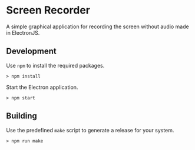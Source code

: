# Screen Recorder
A simple graphical application for recording the screen without audio made in ElectronJS.

## Development
Use `npm` to install the required packages.
```
> npm install
```
Start the Electron application.
```
> npm start
```

## Building
Use the predefined `make` script to generate a release for your system.
```
> npm run make
```